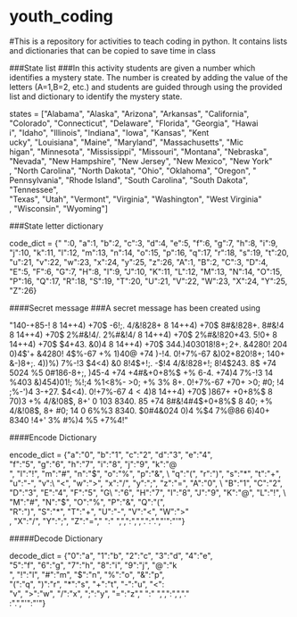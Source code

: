 # youth_coding
#This is a repository for activities to teach coding in python. It contains lists and dictionaries that can be copied to save time in class

###State list
###In this activity students are given a number which identifies a mystery state. The number is created by adding the value of the letters (A=1,B=2, etc.) and students are guided through using the provided list and dictionary to identify the mystery state.

states = ["Alabama",    "Alaska",       "Arizona",      "Arkansas",     "California",  \
 "Colorado",     "Connecticut",  "Delaware",     "Florida",      "Georgia",      "Hawai\
i",       "Idaho",        "Illinois",     "Indiana",      "Iowa", "Kansas",       "Kent\
ucky",     "Louisiana",    "Maine",        "Maryland",     "Massachusetts",        "Mic\
higan",     "Minnesota",    "Mississippi",  "Missouri",     "Montana",      "Nebraska",\
     "Nevada",       "New Hampshire",        "New Jersey",   "New Mexico",   "New York"\
,     "North Carolina",       "North Dakota", "Ohio", "Oklahoma",     "Oregon",       "\
Pennsylvania", "Rhode Island", "South Carolina",       "South Dakota", "Tennessee",    \
"Texas",        "Utah", "Vermont",      "Virginia",     "Washington",   "West Virginia"\
,        "Wisconsin",    "Wyoming"]

###State letter dictionary

code_dict = {" ":0,  "a":1,     "b":2,  "c":3,  "d":4,  "e":5,  "f":6,  "g":7,  "h":8,  "i":9,  "j":10, "k":11, "l":12, "m":13, "n":14, "o":15, "p":16, "q":17, "r":18, "s":19, "t":20, "u":21, "v":22, "w":23, "x":24, "y":25, "z":26, "A":1,  "B":2,  "C":3,  "D":4,  "E":5,  "F":6,  "G":7,  "H":8,  "I":9,  "J":10, "K":11, "L":12, "M":13, "N":14, "O":15, "P":16, "Q":17, "R":18, "S":19, "T":20, "U":21, "V":22, "W":23, "X":24, "Y":25, "Z":26}



####Secret message
###A secret message has been created using 

"140-+85-! 8 14++4) +70$ -6!;. 4/&!828+ 8 14++4) +70$ 8#&!828+. 8#&!4 8 14++4) +70$ 2%#&!4/. 2%#&!4/ 8 14++4) +70$ 2%#&!820+43. 5!0+ 8 14++4) +70$ $4+43. &0)4 8 14++4) +70$ 34$4. )403018!8+; 2%-$+. &4280! 204 0)4$'+ &4280! 4$%-67 +% 1)40@ +74 )-!4. 0!+7%-67 &)02+820!8+; 140+ &-)8+;. 4))%) 7%-!3 $4<4) &0 8!4$+!;. -$!4 4/&!828+!; 8!4$243. 8$ +74 5024 %5 0#186-8+;, )45-4 +74 +4#&+0+8%$ +% 6-4. +74)4 7%-!3 14 %$4 0$3 &)454)01!; %$!; %$4 %1<8%- >0; +% 3% 8+. 0!+7%-67 +70+ >0; #0; $%+ 14 %1<8%- 0+ 58)+ -$!4 ;%-')4 3-+27. $%> 8 14++4) +70$ $4<4). 0!+7%-67 $4<4) 8 %5+4$ 14++4) +70$ )867+ $%>. 85 +74 8#&!4#4$+0+8%$ 8 70)3 +% 4/&!08$, 8+' 0 103 8340. 85 +74 8#&!4#4$+0+8%$ 8 40; +% 4/&!08$, 8+ #0; 14 0 6%%3 8340. $0#4&024 0)4 %$4 7%$@8$6 6)40+ 8340 !4+' 3% #%)4 %5 +7%4!"


####Encode Dictionary

encode_dict = {"a":"0", "b":"1",        "c":"2",        "d":"3",        "e":"4",       \
 "f":"5",        "g":"6",        "h":"7",        "i":"8",        "j":"9",        "k":"@\
",        "l":"!",        "m":"#",        "n":"$",        "o":"%",        "p":"&",     \
   "q":"(",        "r":")",        "s":"*",        "t":"+",        "u":"-",        "v":\
"<",        "w":">",        "x":"/",        "y":";",        "z":"=",        "A":"0",   \
     "B":"1",        "C":"2",        "D":"3",        "E":"4",        "F":"5",        "G\
":"6",        "H":"7",        "I":"8",        "J":"9",        "K":"@",        "L":"!", \
       "M":"#",        "N":"$",        "O":"%",        "P":"&",        "Q":"(",        \
"R":")",        "S":"*",        "T":"+",        "U":"-",        "V":"<",        "W":">"\
,        "X":"/",        "Y":";",        "Z":"="," ":" ",",":",",".":".","'":"'"}

#####Decode Dictionary


decode_dict = {"0":"a", "1":"b",        "2":"c",        "3":"d",        "4":"e",       \
 "5":"f",        "6":"g",        "7":"h",        "8":"i",        "9":"j",        "@":"k\
",        "!":"l",        "#":"m",        "$":"n",        "%":"o",        "&":"p",     \
   "(":"q",        ")":"r",        "*":"s",        "+":"t",        "-":"u",        "<":\
"v",        ">":"w",        "/":"x",        ";":"y",        "=":"z"," ":" ",",":",","."\
:".","'":"'"}

